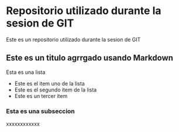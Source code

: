 # Repositorio utilizado durante la sesion de GIT
Este es un repositorio utilizado durante la sesion de GIT

## Este es un titulo agrrgado usando Markdown

Esta es una lista
- Este es el item uno de la lista
- Este es el segundo item de la lista
- Este es un tercer item

### Esta es una subseccion

xxxxxxxxxxxx
